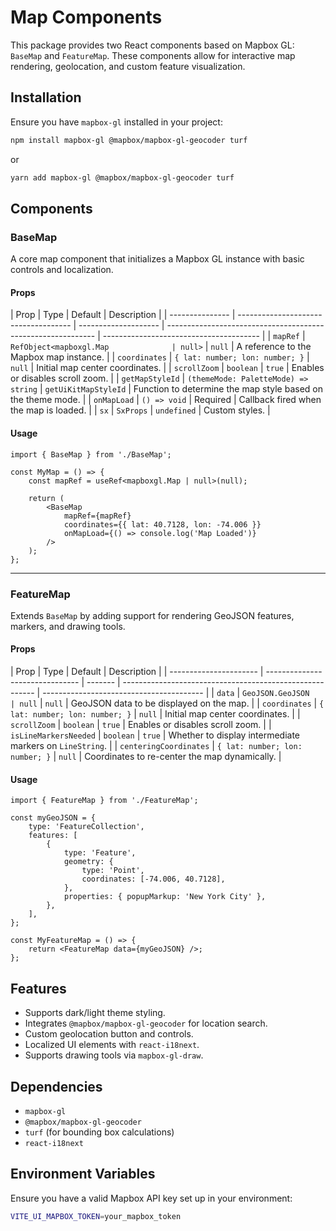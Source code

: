 # Map Components

This package provides two React components based on Mapbox GL: `BaseMap` and `FeatureMap`. These components allow for interactive map rendering, geolocation, and custom feature visualization.

## Installation

Ensure you have `mapbox-gl` installed in your project:

```sh
npm install mapbox-gl @mapbox/mapbox-gl-geocoder turf
```

or

```sh
yarn add mapbox-gl @mapbox/mapbox-gl-geocoder turf
```

## Components

### BaseMap

A core map component that initializes a Mapbox GL instance with basic controls and localization.

#### Props

| Prop            | Type                                 | Default              | Description                                                  |
| --------------- | ------------------------------------ | -------------------- | ------------------------------------------------------------ | --------------------------------------- |
| `mapRef`        | `RefObject<mapboxgl.Map              | null>`               | `null`                                                       | A reference to the Mapbox map instance. |
| `coordinates`   | `{ lat: number; lon: number; }`      | `null`               | Initial map center coordinates.                              |
| `scrollZoom`    | `boolean`                            | `true`               | Enables or disables scroll zoom.                             |
| `getMapStyleId` | `(themeMode: PaletteMode) => string` | `getUiKitMapStyleId` | Function to determine the map style based on the theme mode. |
| `onMapLoad`     | `() => void`                         | Required             | Callback fired when the map is loaded.                       |
| `sx`            | `SxProps`                            | `undefined`          | Custom styles.                                               |

#### Usage

```tsx
import { BaseMap } from './BaseMap';

const MyMap = () => {
    const mapRef = useRef<mapboxgl.Map | null>(null);

    return (
        <BaseMap
            mapRef={mapRef}
            coordinates={{ lat: 40.7128, lon: -74.006 }}
            onMapLoad={() => console.log('Map Loaded')}
        />
    );
};
```

---

### FeatureMap

Extends `BaseMap` by adding support for rendering GeoJSON features, markers, and drawing tools.

#### Props

| Prop                   | Type                            | Default | Description                                              |
| ---------------------- | ------------------------------- | ------- | -------------------------------------------------------- | ---------------------------------------- |
| `data`                 | `GeoJSON.GeoJSON                | null`   | `null`                                                   | GeoJSON data to be displayed on the map. |
| `coordinates`          | `{ lat: number; lon: number; }` | `null`  | Initial map center coordinates.                          |
| `scrollZoom`           | `boolean`                       | `true`  | Enables or disables scroll zoom.                         |
| `isLineMarkersNeeded`  | `boolean`                       | `true`  | Whether to display intermediate markers on `LineString`. |
| `centeringCoordinates` | `{ lat: number; lon: number; }` | `null`  | Coordinates to re-center the map dynamically.            |

#### Usage

```tsx
import { FeatureMap } from './FeatureMap';

const myGeoJSON = {
    type: 'FeatureCollection',
    features: [
        {
            type: 'Feature',
            geometry: {
                type: 'Point',
                coordinates: [-74.006, 40.7128],
            },
            properties: { popupMarkup: 'New York City' },
        },
    ],
};

const MyFeatureMap = () => {
    return <FeatureMap data={myGeoJSON} />;
};
```

## Features

- Supports dark/light theme styling.
- Integrates `@mapbox/mapbox-gl-geocoder` for location search.
- Custom geolocation button and controls.
- Localized UI elements with `react-i18next`.
- Supports drawing tools via `mapbox-gl-draw`.

## Dependencies

- `mapbox-gl`
- `@mapbox/mapbox-gl-geocoder`
- `turf` (for bounding box calculations)
- `react-i18next`

## Environment Variables

Ensure you have a valid Mapbox API key set up in your environment:

```sh
VITE_UI_MAPBOX_TOKEN=your_mapbox_token
```
